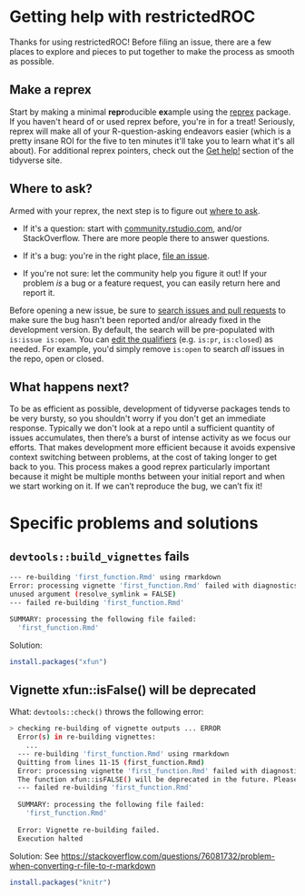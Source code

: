 # Getting help with restrictedROC

Thanks for using restrictedROC!
Before filing an issue, there are a few places to explore and pieces to put together to make the process as smooth as possible.

## Make a reprex

Start by making a minimal **repr**oducible **ex**ample using the  [reprex](https://reprex.tidyverse.org/) package. 
If you haven't heard of or used reprex before, you're in for a treat! 
Seriously, reprex will make all of your R-question-asking endeavors easier (which is a pretty insane ROI for the five to ten minutes it'll take you to learn what it's all about). 
For additional reprex pointers, check out the [Get help!](https://www.tidyverse.org/help/) section of the tidyverse site.

## Where to ask?

Armed with your reprex, the next step is to figure out [where to ask](https://www.tidyverse.org/help/#where-to-ask). 

*   If it's a question: start with [community.rstudio.com](https://community.rstudio.com/), and/or StackOverflow. There are more people there to answer questions.  

*   If it's a bug: you're in the right place, [file an issue](https://github.com/ggrlab/restrictedROC/issues/new).  
  
*   If you're not sure: let the community help you figure it out! 
    If your problem _is_ a bug or a feature request, you can easily return here and report it. 

Before opening a new issue, be sure to [search issues and pull requests](https://github.com/ggrlab/restrictedROC/issues) to make sure the bug hasn't been reported and/or already fixed in the development version. 
By default, the search will be pre-populated with `is:issue is:open`. 
You can [edit the qualifiers](https://help.github.com/articles/searching-issues-and-pull-requests/)  (e.g. `is:pr`, `is:closed`) as needed. 
For example, you'd simply remove `is:open` to search _all_ issues in the repo, open or closed.

## What happens next?

To be as efficient as possible, development of tidyverse packages tends to be very bursty, so you shouldn't worry if you don't get an immediate response.
Typically we don't look at a repo until a sufficient quantity of issues accumulates, then there’s a burst of intense activity as we focus our efforts. 
That makes development more efficient because it avoids expensive context switching between problems, at the cost of taking longer to get back to you. 
This process makes a good reprex particularly important because it might be multiple months between your initial report and when we start working on it. 
If we can’t reproduce the bug, we can’t fix it!

# Specific problems and solutions

## ``devtools::build_vignettes`` fails

```bash
--- re-building 'first_function.Rmd' using rmarkdown
Error: processing vignette 'first_function.Rmd' failed with diagnostics:
unused argument (resolve_symlink = FALSE)
--- failed re-building 'first_function.Rmd'

SUMMARY: processing the following file failed:
  'first_function.Rmd'
```

Solution: 

```r
install.packages("xfun")
```


## Vignette xfun::isFalse() will be deprecated

What:    ``devtools::check()`` throws the following error:

```bash
> checking re-building of vignette outputs ... ERROR
  Error(s) in re-building vignettes:
    ...
  --- re-building 'first_function.Rmd' using rmarkdown
  Quitting from lines 11-15 (first_function.Rmd) 
  Error: processing vignette 'first_function.Rmd' failed with diagnostics:
  The function xfun::isFALSE() will be deprecated in the future. Please consider using base::isFALSE(x) or identical(x, FALSE) instead.
  --- failed re-building 'first_function.Rmd'
  
  SUMMARY: processing the following file failed:
    'first_function.Rmd'
  
  Error: Vignette re-building failed.
  Execution halted
```
    
Solution: See https://stackoverflow.com/questions/76081732/problem-when-converting-r-file-to-r-markdown

```r
install.packages("knitr")
```

